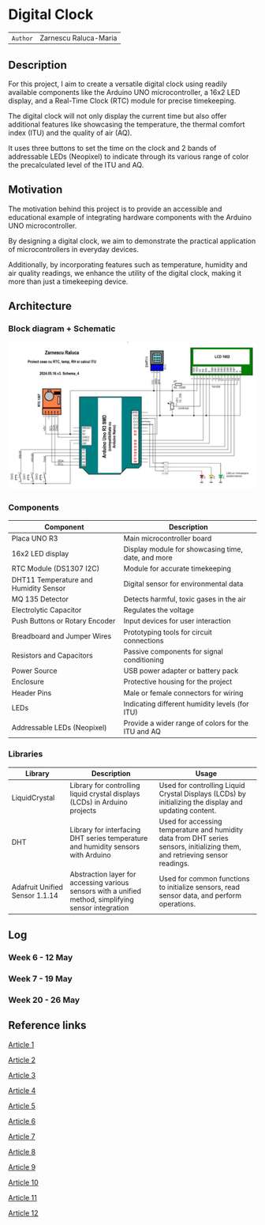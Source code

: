 # Digital Clock

| | |
|-|-|
|`Author` | Zarnescu Raluca-Maria

## Description
For this project, I aim to create a versatile digital clock using readily available components like the Arduino UNO microcontroller, a 16x2 LED display, and a Real-Time Clock (RTC) module for precise timekeeping. 

The digital clock will not only display the current time but also offer additional features like showcasing the temperature, the thermal comfort index (ITU) and the quality of air (AQ).

It uses three buttons to set the time on the clock and 2 bands of addressable LEDs (Neopixel) to indicate through its various range of color the precalculated level of the ITU and AQ.

## Motivation
The motivation behind this project is to provide an accessible and educational example of integrating hardware components with the Arduino UNO microcontroller. 

By designing a digital clock, we aim to demonstrate the practical application of microcontrollers in everyday devices. 

Additionally, by incorporating features such as temperature, humidity and air quality readings, we enhance the utility of the digital clock, making it more than just a timekeeping device.

## Architecture

### Block diagram + Schematic

<!-- Make sure the path to the picture is correct -->
![Block Diagram](schema_finala.jpg)


### Components

| Component | Description |
|---------|-------------|
| Placa UNO R3 | Main microcontroller board
| 16x2 LED display |	Display module for showcasing time, date, and more	
| RTC Module (DS1307 I2C) |	Module for accurate timekeeping	
| DHT11 Temperature and Humidity Sensor |	Digital sensor for environmental data	
| MQ 135 Detector | Detects harmful, toxic gases in the air
| Electrolytic Capacitor | Regulates the voltage
| Push Buttons or Rotary Encoder |	Input devices for user interaction	
| Breadboard and Jumper Wires	| Prototyping tools for circuit connections	
| Resistors and Capacitors |	Passive components for signal conditioning	
| Power Source | USB power adapter or battery pack	
| Enclosure | Protective housing for the project	
| Header Pins	| Male or female connectors for wiring	
| LEDs | Indicating different humidity levels (for ITU)
| Addressable LEDs (Neopixel) | Provide a wider range of colors for the ITU and AQ

### Libraries

<!-- This is just an example, fill in the table with your actual components -->

| Library | Description | Usage |
|---------|-------------|-------|
| LiquidCrystal | Library for controlling liquid crystal displays (LCDs) in Arduino projects  |  Used for controlling Liquid Crystal Displays (LCDs) by initializing the display and updating content. |
| DHT | Library for interfacing DHT series temperature and humidity sensors with Arduino | Used for accessing temperature and humidity data from DHT series sensors, initializing them, and retrieving sensor readings. |
| Adafruit Unified Sensor 1.1.14 | Abstraction layer for accessing various sensors with a unified method, simplifying sensor integration | Used for common functions to initialize sensors, read sensor data, and perform operations. |

## Log

<!-- write every week your progress here -->

### Week 6 - 12 May

### Week 7 - 19 May

### Week 20 - 26 May


## Reference links

<!-- Fill in with appropriate links and link titles -->

[Article 1](https://arduinotehniq.blogspot.com/2014/09/weather-station-manual-adjust-for-rtc.html#google_vignette)

[Article 2](https://ro.onetransistor.eu/2017/12/indice-confort-termic-dht11-arduino.html)

[Article 3](http://learn.adafruit.com/ds1307-real-time-clock-breakout-board-kit/)

[Article 4](http://nicuflorica.blogspot.ro/)

[Article 5](https://docs.arduino.cc/)

[Article 6](http://pesd.ro/articole/nr.1/Teodoreanu.pdf)

[Article 7](https://starea-vremii.ro/blog/ce-este-indicele-de-confort-termic-heat-index-si-cum-se-calculeaza)

[Article 8](https://www.winsen-sensor.com/product/mq135.html)

[Article 9](https://www.hackster.io/m_karim02/arduino-and-mq-135-gas-sensor-with-arduino-code-a8c1c6)

[Article 10](https://www.makerguides.com/air-pollution-monitoring-and-alert-system-using-arduino-and-mq135/)

[Article 11](https://www.instructables.com/How-to-Control-WS2812-RGB-LED-NeoPixel-W-Arduino-T/)

[Article 12](https://learn.adafruit.com/adafruit-neopixel-uberguide/arduino-library-use)

